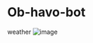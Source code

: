 # Ob-havo-bot
weather
![image](https://user-images.githubusercontent.com/127393000/223999107-03d5bd8b-eb15-4bbb-b0db-9005d935951a.png)
